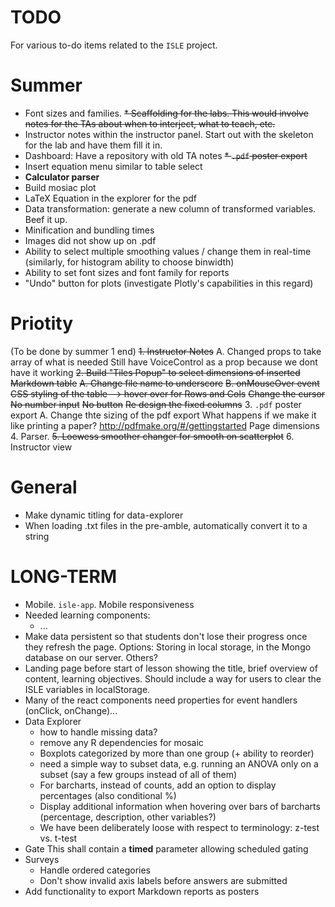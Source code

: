 TODO
====
For various to-do items related to the `ISLE` project.

Summer
=====
* Font sizes and families.
~~* Scaffolding for the labs. This would involve notes for the TAs about when to interject, what to teach, etc.~~
* Instructor notes within the instructor panel. Start out with the skeleton for the lab and have them fill it in.
* Dashboard: Have a repository with old TA notes
~~* `.pdf` poster export~~
* Insert equation menu similar to table select
* **Calculator parser**
* Build mosiac plot
* LaTeX Equation in the explorer for the pdf
* Data transformation: generate a new column of transformed variables. Beef it up.
* Minification and bundling times
* Images did not show up on .pdf
* Ability to select multiple smoothing values / change them in real-time (similarly, for histogram ability to choose binwidth)
* Ability to set font sizes and font family for reports
* "Undo" button for plots (investigate Plotly's capabilities in this regard)

Priotity
====
(To be done by summer 1 end)
~~1. Instructor Notes~~
    A. Changed props to take array of what is needed
        Still have VoiceControl as a prop because we dont have it working
~~2. Build "Tiles Popup" to select dimensions of inserted Markdown table~~
    ~~A. Change file name to underscore~~
    ~~B. onMouseOver event~~
        ~~CSS styling of the table --> hover over for Rows and Cols~~
        ~~Change the cursor~~
        ~~No number input~~
        ~~No button~~
        ~~Re design the fixed columns~~
3. `.pdf` poster export
    A. Change thte sizing of the pdf export
        What happens if we make it like printing a paper?
        http://pdfmake.org/#/gettingstarted
        Page dimensions
4. Parser.
~~5. Loewess smoother changer for smooth on scatterplot~~
6. Instructor view


General
====
* Make dynamic titling for data-explorer
* When loading .txt files in the pre-amble, automatically convert it to a string

LONG-TERM
===
* Mobile. `isle-app`. Mobile responsiveness
* Needed learning components:
    - ...
* Make data persistent so that students don't lose their progress once they refresh the page. Options: Storing in local storage, in the Mongo database on our server. Others?
* Landing page before start of lesson showing the title, brief overview of content, learning objectives. Should include a way for users to clear the ISLE variables in localStorage.
* Many of the react components need properties for event handlers (onClick, onChange)...
* Data Explorer
   - how to handle missing data?
   - remove any R dependencies for mosaic
   - Boxplots categorized by more than one group (+ ability to reorder)
   - need a simple way to subset data, e.g. running an ANOVA only on a subset (say a few groups instead of all of them)
   - For barcharts, instead of counts, add an option to display percentages (also conditional %)
   - Display additional information when hovering over bars of barcharts (percentage, description, other variables?)
   - We have been deliberately loose with respect to terminology: z-test vs. t-test
* Gate
    This shall contain a **timed** parameter allowing scheduled gating
* Surveys
    - Handle ordered categories
    - Don't show invalid axis labels before answers are submitted
* Add functionality to export Markdown reports as posters
